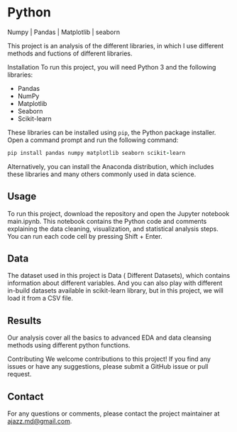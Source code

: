 # Python
Numpy | Pandas | Matplotlib | seaborn 


This project is an analysis of the different libraries, in which I use different methods and fuctions of different libraries.

Installation To run this project, you will need Python 3 and the following libraries:

- Pandas
- NumPy
- Matplotlib
- Seaborn
- Scikit-learn

These libraries can be installed using ```pip```, the Python package installer. Open a command prompt and run the following command:
```ruby
pip install pandas numpy matplotlib seaborn scikit-learn
```
Alternatively, you can install the Anaconda distribution, which includes these libraries and many others commonly used in data science.

## Usage
To run this project, download the repository and open the Jupyter notebook main.ipynb. This notebook contains the Python code and comments explaining the data cleaning, visualization, and statistical analysis steps. You can run each code cell by pressing Shift + Enter.

## Data
The dataset used in this project is Data ( Different Datasets), which contains information about different variables. And you can also play with different in-build datasets available in scikit-learn library, but in this project, we will load it from a CSV file.

## Results
Our analysis cover all the basics to advanced EDA and data cleansing methods using different python functions.

Contributing
We welcome contributions to this project! If you find any issues or have any suggestions, please submit a GitHub issue or pull request.

## Contact
For any questions or comments, please contact the project maintainer at ajazz.md@gmail.com.
